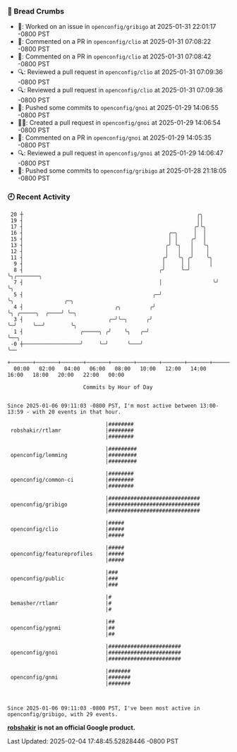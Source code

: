 ### 🍞 Bread Crumbs

 * 👀: Worked on an issue in `openconfig/gribigo` at 2025-01-31 22:01:17 -0800 PST
 * 💬: Commented on a PR in  `openconfig/clio` at 2025-01-31 07:08:22 -0800 PST
 * 💬: Commented on a PR in  `openconfig/clio` at 2025-01-31 07:08:42 -0800 PST
 * 🔍: Reviewed a pull request in  `openconfig/clio` at 2025-01-31 07:09:36 -0800 PST
 * 🔍: Reviewed a pull request in  `openconfig/clio` at 2025-01-31 07:09:36 -0800 PST
 * 🚢: Pushed some commits to `openconfig/gnoi` at 2025-01-29 14:06:55 -0800 PST
 * ✍🏼: Created a pull request in `openconfig/gnoi` at 2025-01-29 14:06:54 -0800 PST
 * 💬: Commented on a PR in  `openconfig/gnoi` at 2025-01-29 14:05:35 -0800 PST
 * 🔍: Reviewed a pull request in  `openconfig/gnoi` at 2025-01-29 14:06:47 -0800 PST
 * 🚢: Pushed some commits to `openconfig/gribigo` at 2025-01-28 21:18:05 -0800 PST

### 🕘 Recent Activity
```
 20 ┼                                                       ╭╮
 19 ┤                                                       ││
 17 ┤                                                      ╭╯╰╮
 16 ┤                                              ╭─╮     │  │
 15 ┤                                              │ │    ╭╯  │
 13 ┤                                             ╭╯ ╰╮   │   ╰╮
 12 ┤                                             │   │   │    │
 11 ┤                                            ╭╯   ╰╮ ╭╯    ╰╮
  9 ┤                                            │     │ │      │
  8 ┤                                           ╭╯     ╰─╯      ╰╮╭───────╮
  7 ┤                                           │                ╰╯       ╰╮
  5 ┤                                         ╭─╯                          ╰╮                ╭─╮
  4 ┤                             ╭╮         ╭╯                             ╰╮ ╭─────╮  ╭────╯ ╰─╮
  3 ┤                           ╭─╯╰─╮      ╭╯                               ╰─╯     ╰──╯        ╰╮
  1 ┤                  ╭─────╮ ╭╯    ╰╮   ╭─╯                                                     ╰──╮
 -0 ┼──────────────────╯     ╰─╯      ╰───╯                                                          ╰──
    +───────+───────+───────+───────+───────+───────+───────+───────+───────+───────+───────+───────+────
  00:00   02:00   04:00   06:00   08:00   10:00   12:00   14:00   16:00   18:00   20:00   22:00   00:00   

						Commits by Hour of Day


Since 2025-01-06 09:11:03 -0800 PST, I'm most active between 13:00-13:59 - with 20 events in that hour.

```



```
                               |########
 robshakir/rtlamr              |########
                               |########

                               |#########
 openconfig/lemming            |#########
                               |#########

                               |########
 openconfig/common-ci          |########
                               |########

                               |#############################
 openconfig/gribigo            |#############################
                               |#############################

                               |#####
 openconfig/clio               |#####
                               |#####

                               |#####
 openconfig/featureprofiles    |#####
                               |#####

                               |###
 openconfig/public             |###
                               |###

                               |#
 bemasher/rtlamr               |#
                               |#

                               |##
 openconfig/ygnmi              |##
                               |##

                               |#######################
 openconfig/gnoi               |#######################
                               |#######################

                               |#######
 openconfig/gnmi               |#######
                               |#######



Since 2025-01-06 09:11:03 -0800 PST, I've been most active in openconfig/gribigo, with 29 events.

```
**[robshakir](mailto:robjs@google.com) is not an official Google product.**  


Last Updated: 2025-02-04 17:48:45.52828446 -0800 PST
